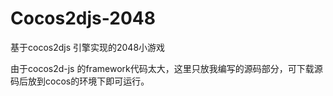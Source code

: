 Cocos2djs-2048
==============

基于cocos2djs 引擎实现的2048小游戏

由于cocos2d-js 的framework代码太大，这里只放我编写的源码部分，可下载源码后放到cocos的环境下即可运行。


